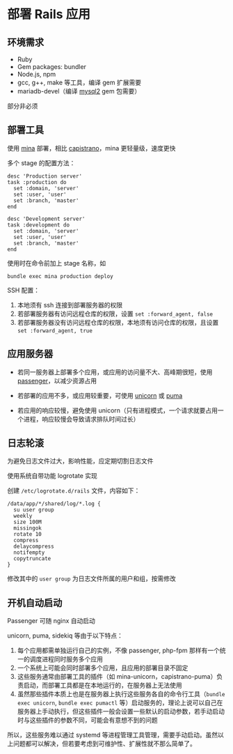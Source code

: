 # 部署 Rails 应用

## 环境需求

* Ruby
* Gem packages: bundler
* Node.js, npm
* gcc, g++, make 等工具，编译 gem 扩展需要
* mariadb-devel（编译 [mysql2](https://github.com/brianmario/mysql2) gem 包需要）

部分非必须

## 部署工具

使用 [mina](https://github.com/mina-deploy/mina) 部署，相比 [capistrano](https://github.com/capistrano/capistrano)，mina 更轻量级，速度更快

多个 stage 的配置方法：

```
desc 'Production server'
task :production do
  set :domain, 'server'
  set :user, 'user'
  set :branch, 'master'
end

desc 'Development server'
task :development do
  set :domain, 'server'
  set :user, 'user'
  set :branch, 'master'
end
```

使用时在命令前加上 stage 名称，如

```
bundle exec mina production deploy
```

SSH 配置：

1. 本地须有 ssh 连接到部署服务器的权限
2. 若部署服务器有访问远程仓库的权限，设置 `set :forward_agent, false`
3. 若部署服务器没有访问远程仓库的权限，本地须有访问仓库的权限，且设置 `set :forward_agent, true`

## 应用服务器

* 若同一服务器上部署多个应用，或应用的访问量不大、高峰期很短，使用 [passenger](https://www.phusionpassenger.com/)，以减少资源占用

* 若部署的应用不多，或应用较重要，可使用 [unicorn](http://unicorn.bogomips.org/) 或 [puma](http://puma.io/)

* 若应用的响应较慢，避免使用 unicorn（只有进程模式，一个请求就要占用一个进程，响应较慢会导致请求排队时间过长）

## 日志轮滚

为避免日志文件过大，影响性能，应定期切割日志文件

使用系统自带功能 logrotate 实现

创建 `/etc/logrotate.d/rails` 文件，内容如下：

```
/data/app/*/shared/log/*.log {
  su user group
  weekly
  size 100M
  missingok
  rotate 10
  compress
  delaycompress
  notifempty
  copytruncate
}
```

修改其中的 `user group` 为日志文件所属的用户和组，按需修改

## 开机自动启动

Passenger 可随 nginx 自动启动

unicorn, puma, sidekiq 等由于以下特点：

1. 每个应用都需单独运行自己的实例，不像 passenger, php-fpm 那样有一个统一的调度进程同时服务多个应用
2. 一个系统上可能会同时部署多个应用，且应用的部署目录不固定
3. 这些服务通常由部署工具的插件（如 mina-unicorn，capistrano-puma）负责启动，而部署工具都是在本地运行的，在服务器上无法使用
4. 虽然那些插件本质上也是在服务器上执行这些服务各自的命令行工具（`bundle exec unicorn`, `bundle exec pumactl` 等）启动服务的，理论上说可以自己在服务器上手动执行，但这些插件一般会设置一些默认的启动参数，若手动启动时与这些插件的参数不同，可能会有意想不到的问题

所以，这些服务难以通过 systemd 等进程管理工具管理，需要手动启动。虽然以上问题都可以解决，但若要考虑到可维护性、扩展性就不那么简单了。
